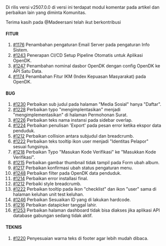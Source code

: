 Di rilis versi v2507.0.0 di versi ini terdapat modul komentar pada artikel dan perbaikan lain yang diminta Komunitas.

Terima kasih pada @Madeersani telah ikut berkontribusi

#### FITUR

1. [#1176](https://github.com/OpenSID/OpenDK/issues/1176) Penambahan pengaturan Email Server pada pengaturan Info Sistem.
2. [#1243](https://github.com/OpenSID/OpenDK/issues/1243) Penerapan CI/CD Setup Pipeline Otomatis untuk Aplikasi OpenDK.
3. [#1247](https://github.com/OpenSID/OpenDK/issues/1247) Penambahan nominal dasbor OpenDK dengan config OpenDK ke API Satu Data.
4. [#1174](https://github.com/OpenSID/OpenDK/issues/1174) Penambahan Fitur IKM (Index Kepuasan Masyarakat) pada OpenDK.

#### BUG

1. [#1230](https://github.com/OpenSID/OpenDK/issues/1230) Perbaikan sub judul pada halaman "Media Sosial" hanya "Daftar".
2. [#1228](https://github.com/OpenSID/OpenDK/issues/1228) Perbaikan typo "mengimplentasikan" menjadi "mengimplementasikan" di halaman Permohonan Surat.
3. [#1226](https://github.com/OpenSID/OpenDK/issues/1226) Perbaikan teks nama instansi pada sidebar overlap.
4. [#1224](https://github.com/OpenSID/OpenDK/issues/1224) Perbaikan penulisan 'Export' pada pesan error ketika ekspor data penduduk.
5. [#1212](https://github.com/OpenSID/OpenDK/issues/1212) Perbaikan collision antara subjudul dan breadcrumb.
6. [#1222](https://github.com/OpenSID/OpenDK/issues/1222) Perbaikan teks tooltip ikon user menjadi "Identitas Pelapor" sesuai fungsinya.
7. [#1218](https://github.com/OpenSID/OpenDK/issues/1218) Perbaikan Typo "Masukan Kode Verifikasi" ke "Masukkan Kode Verifikasi".
8. [#1215](https://github.com/OpenSID/OpenDK/issues/1215) Perbaikan gambar thumbnail tidak tampil pada Form ubah album.
9. [#1217](https://github.com/OpenSID/OpenDK/issues/1217) Perbaikan konfirmasi ubah status pengaturan menu.
10. [#1248](https://github.com/OpenSID/OpenDK/issues/1248) Perbaikan filter pada OpenDK data penduduk.
11. [#1214](https://github.com/OpenSID/OpenDK/issues/1214) Perbaikan error installasi final.
12. [#1212](https://github.com/OpenSID/OpenDK/issues/1212) Perbaiki style breadcrumb.
13. [#1222](https://github.com/OpenSID/OpenDK/issues/1222) Perbaikan tooltip pada ikon "checklist" dan ikon "user" sama di halaman keluhan unit test keluhan.
14. [#1246](https://github.com/OpenSID/OpenDK/issues/1246) Perbaikan Sesuaikan ID yang di lakukan hardcode.
15. [#1216](https://github.com/OpenSID/OpenDK/issues/1216) Perbaikan datapicker tanggal lahir.
16. [#1253](https://github.com/OpenSID/OpenDK/issues/1253) Perbaikan halaman dashboard tidak bisa diakses jika aplikasi API database gabungan sedang tidak aktif.

#### TEKNIS

1. [#1220](https://github.com/OpenSID/OpenDK/issues/1220) Penyesuaian warna teks di footer agar lebih mudah dibaca.
